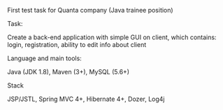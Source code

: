 First test task for Quanta company (Java trainee position)

Task:

Create a back-end application with simple GUI on client, which contains: login, registration, ability to edit info about client 

Language and main tools:

Java (JDK 1.8),
Maven (3+),
MySQL (5.6+)

Stack

JSP/JSTL,
Spring MVC 4+,
Hibernate 4+,
Dozer,
Log4j

